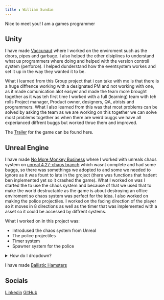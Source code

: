 ```yaml
---
title : William Sundin
---
```


Nice to meet you! I am a games programmer 


## Unity

I have made [Vaccunaut](https://futuregames.itch.io/vacuunaut) where I worked on the enviroment such as the doors, pipes and garbage. I also helped the other disiplines to understand what us programmers where doing and helped with the version controll system (perforce). 
I helped dunderstand how the eventsystem workes and set it up in the way they wanted it to be. 

What i learned from this Group project that i can take with me is that there is a huge diffrence working with a designated PM and not working with one, as it made comunication alot easyer and made the team more brought together as it was teh first time I worked with a full (learning) team with teh rolls Project manager, Product owner, designers, QA, atrists and programmers. What I also learned from this was that most problems can be solved by asking the team as we are working on this together we can solve most problems together as when there are weird buggs we have all experianced diffrent buggs but worked thrue them and improved.

The [Trailer](https://youtu.be/0V0YkGQosFc) for the game can be found here.


## Unreal Engine

I have made [No More Monkey Business](https://futuregames.itch.io/no-more-monkey-business) where I worked with unreals chaos system on [unreal 4.27-chaos branch](https://docs.unrealengine.com/4.27/en-US/InteractiveExperiences/Physics/ChaosPhysics/ChaosDestruction/) which wasnt complete and had some buggs, so there was somethings we adopted to and some we needed to ignore as it was fount to late in the groject (there was functions that hadent ben inplemented yet so it crashed the game).
What I worked on was I started the to use the chaos system and because of that we used that to make the world destructable as the game is about destroying an office enviroment so chaos system was perfect for the idea. I also worked on making the police projectiles. I worked on the facing direction of the player so it moves in 8 directions as well as the timer that was implemented with a asset so it could be accessed by diffrent systems.

What i worked on in this project was: 
- Introdused the chaos system from Unreal
- The police projectiles
- Timer system
- Spawner system for the police

<details>
<summary>How do I dropdown?</summary>
<br>
This is how you dropdown.
</details>

I have made [Ballistic Hamsters](https://futuregames.itch.io/ballistic-hamsters)

## Socials

[Linkedin](https://www.linkedin.com/in/william-sundin-2995b7176) 
[GitHub](https://github.com/TheEvilHAmster) 
